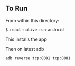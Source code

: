 ## To Run

From within this directory:

```bash
$ react-native run-android
```

This installs the app

Then on latest adb

```bash
adb reverse tcp:8081 tcp:8081
```
